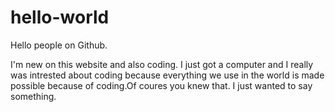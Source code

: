 # hello-world
Hello people on Github.


I'm new on this website and also coding. I just got a computer and I really was intrested about coding because everything we use in the world is made possible because of coding.Of coures you knew that. I just wanted to say something. 
